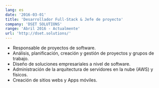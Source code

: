 ```yaml
---
lang: es
date: '2016-03-01'
title: 'Desarrollador Full-Stack & Jefe de proyecto'
company: 'DSET SOLUTIONS'
range: 'Abril 2016 - Actualmente'
url: 'http://dset.solutions/'
---
```


- Responsable de proyectos de software.
- Análisis, planificación, creación y gestión de proyectos y grupos de trabajo.
- Diseño de soluciones empresariales a nivel de software.
- Administración de la arquitectura de servidores en la nube (AWS) y físicos.
- Creación de sitios webs y Apps móviles.